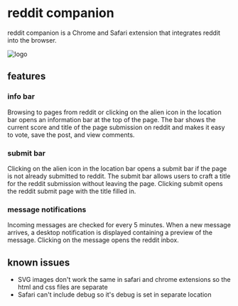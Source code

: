 # reddit companion

reddit companion is a Chrome and Safari extension that integrates reddit into 
the browser.

![logo](https://github.com/chromakode/shine/raw/master/src/images/shine-48.png)

## features

### info bar

Browsing to pages from reddit or clicking on the alien icon in the location bar
opens an information bar at the top of the page. The bar shows the current score
and title of the page submission on reddit and makes it easy to vote, save the 
post, and view comments.

### submit bar

Clicking on the alien icon in the location bar opens a submit bar if the page 
is not already submitted to reddit. The submit bar allows users to craft a title
for the reddit submission without leaving the page. Clicking submit opens the 
reddit submit page with the title filled in.

### message notifications

Incoming messages are checked for every 5 minutes. When a new message arrives, 
a desktop notification is displayed containing a preview of the message. 
Clicking on the message opens the reddit inbox.

## known issues

* SVG images don't work the same in safari and chrome extensions so the html
and css files are separate
* Safari can't include debug so it's debug is set in separate location